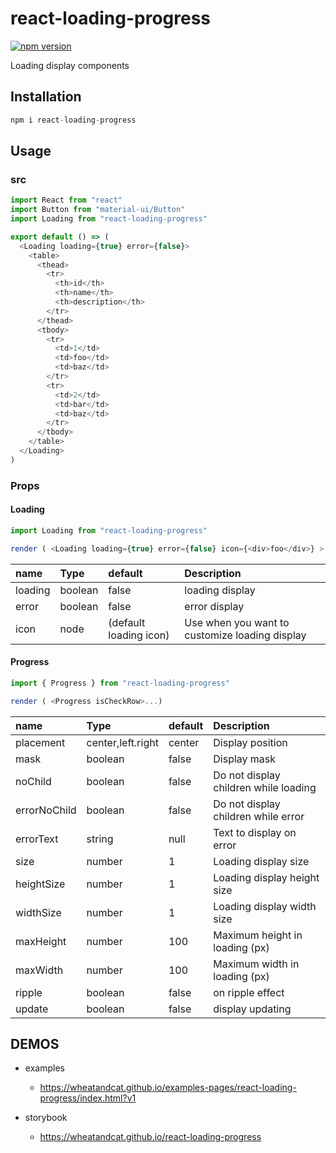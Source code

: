 # react-loading-progress

[![npm version](https://badge.fury.io/js/react-loading-progress.svg)](https://badge.fury.io/js/react-loading-progress)

Loading display components

## Installation
```js
npm i react-loading-progress
```

## Usage

### src
```js
import React from "react"
import Button from "material-ui/Button"
import Loading from "react-loading-progress"

export default () => (
  <Loading loading={true} error={false}>
    <table>
      <thead>
        <tr>
          <th>id</th>
          <th>name</th>
          <th>description</th>
        </tr>
      </thead>
      <tbody>
        <tr>
          <td>1</td>
          <td>foo</td>
          <td>baz</td>
        </tr>
        <tr>
          <td>2</td>
          <td>bar</td>
          <td>baz</td>
        </tr>
      </tbody>
    </table>
  </Loading>
)
```

### Props

#### Loading
```js
import Loading from "react-loading-progress"

render ( <Loading loading={true} error={false} icon={<div>foo</div>} >...)
```

|name|Type|default|Description|
|:---|:---|:---|:---|
|loading|boolean|false|loading display|
|error|boolean|false|error display|
|icon|node|(default loading icon)|Use when you want to customize loading display|

#### Progress
```js
import { Progress } from "react-loading-progress"

render ( <Progress isCheckRow>...)
```

|name|Type|default|Description|
|:---|:---|:---|:---|
|placement|center,left.right|center|Display position|
|mask|boolean|false|Display mask|
|noChild|boolean|false|Do not display children while loading|
|errorNoChild|boolean|false|Do not display children while error|
|errorText|string|null|Text to display on error|
|size|number|1|Loading display size|
|heightSize|number|1|Loading display height size|
|widthSize|number|1|Loading display width size|
|maxHeight|number|100|Maximum height in loading (px)|
|maxWidth|number|100|Maximum width in loading (px)|
|ripple|boolean|false|on ripple effect|
|update|boolean|false|display updating|


## DEMOS
* examples
  * https://wheatandcat.github.io/examples-pages/react-loading-progress/index.html?v1

* storybook
  * https://wheatandcat.github.io/react-loading-progress
